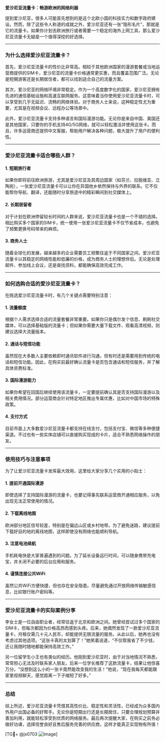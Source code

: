 **爱沙尼亚流量卡：畅游欧洲的网络利器**

提到爱沙尼亚，很多人可能首先想到的是这个北欧小国的科技实力和数字政府建设。然而，除了这些令人称道的成就之外，爱沙尼亚还有一张“隐形名片”，那就是它的流量卡。如果你计划去欧洲旅行或者需要一个稳定的海外上网工具，那么爱沙尼亚流量卡无疑是一个值得深挖的好选择。

---

### **为什么选择爱沙尼亚流量卡？**

首先，爱沙尼亚流量卡的性价比非常高。相较于其他欧洲国家的漫游套餐或当地运营商提供的SIM卡，爱沙尼亚的流量卡价格通常更实惠，而且覆盖范围广泛。无论是短期游客还是长期居住者，都可以找到适合自己的流量方案。

其次，爱沙尼亚的网络环境非常稳定。作为一个高度数字化的国家，爱沙尼亚拥有先进的通信基础设施和高速互联网服务。这意味着当你使用爱沙尼亚流量卡时，可以享受到几乎无延迟、流畅的网络体验。对于商务人士来说，这种稳定性尤为重要，尤其是在视频会议、远程办公等场景中。

此外，爱沙尼亚流量卡支持多种语言和国际漫游功能。无论你是来自中国、美国还是其他国家，只要你的手机支持4G/5G网络，就可以轻松激活并使用这张卡。而且，许多运营商还提供中文客服，帮助用户解决各种问题，极大提升了用户的便利性。

---

### **爱沙尼亚流量卡适合哪些人群？**

#### **1. 短期旅行者**
如果你即将前往欧洲旅游，尤其是爱沙尼亚及其周边国家（如芬兰、拉脱维亚、立陶宛），一张爱沙尼亚流量卡可以让你在异国他乡依然保持与外界的联系。它不仅能帮你导航、翻译，还能随时分享旅途中的精彩瞬间到社交媒体上。

#### **2. 长期居留者**
对于计划在欧洲停留较长时间的人群来说，爱沙尼亚流量卡也是一个不错的选择。相比购买多个国家的SIM卡，统一使用一张爱沙尼亚流量卡不仅节省成本，也避免了频繁更换号码带来的麻烦。

#### **3. 商务人士**
随着全球化的发展，越来越多的企业需要员工频繁往返于不同国家之间。爱沙尼亚流量卡以其稳定的网络性能和低廉的价格，成为商务人士的理想伴侣。无论是处理邮件、参加线上会议，还是查找资料，都能确保高效完成工作。

---

### **如何选购合适的爱沙尼亚流量卡？**

在挑选爱沙尼亚流量卡时，有几个关键点需要特别注意：

#### **1. 流量额度**
根据个人需求选择合适的流量套餐非常重要。如果你只是偶尔发个信息、刷刷社交媒体，可以选择基础版的流量卡；但如果你需要大量下载文件、观看高清视频，则建议选择大流量版本。

#### **2. 通话与短信功能**
虽然现在大多数人主要依赖即时通讯软件进行沟通，但有时还是需要用到传统的电话和短信功能。因此，在购买前最好确认流量卡是否包含通话和短信服务，并了解具体资费标准。

#### **3. 国际漫游能力**
如果你希望在回国后继续使用该流量卡，一定要提前确认其是否支持国际漫游以及相关费用情况。部分运营商会针对特定地区推出专属优惠，比如对中国市场的特殊政策。

#### **4. 支付方式**
目前市面上大多数爱沙尼亚流量卡都支持在线支付，包括支付宝、微信等多种便捷渠道。不过也有一些实体店铺可以直接购买现成的卡片，适合不熟悉网络操作的朋友。

---

### **使用技巧与注意事项**

为了让爱沙尼亚流量卡发挥最大效用，这里给大家分享几个实用的小贴士：

#### **1. 提前开通国际漫游**
即使选择了支持国际漫游的流量卡，也要记得事先联系运营商开通相应服务，以免出现无法正常使用的情况。

#### **2. 下载离线地图**
欧洲部分地区信号较差，特别是在偏远山区或乡村地带。为了避免迷路，建议提前下载好目的地的离线地图，这样即使没有网络也能顺利导航。

#### **3. 注意电池续航**
手机耗电快是大家普遍遇到的问题。为了延长设备运行时间，可以随身携带充电宝，并关闭不必要的后台应用和服务。

#### **4. 谨慎连接公共WiFi**
虽然公共WiFi方便快捷，但也存在安全隐患。尽量避免通过开放网络传输敏感信息，比如银行账户密码等。

---

### **爱沙尼亚流量卡的实际案例分享**

李女士是一位自由职业者，经常往返于北京和欧洲之间。她曾经尝试过多个国家的SIM卡，但每次都因为价格高昂而感到头疼。后来，她偶然发现了一款爱沙尼亚流量卡，月租仅需几十元人民币，却能提供无限流量的服务。从此以后，她再也没有考虑过其他选项。“这张卡真的太划算了！”她笑着说道，“不仅帮我省了不少钱，还让我随时随地都能保持高效工作。”

另一位留学生小王也有类似的经历。他刚到爱沙尼亚时，由于对当地情况不熟悉，常常担心无法及时联系家人朋友。后来一位学长推荐了这款流量卡，结果让他惊喜万分。“没想到这么小的一张卡竟然能改变我的生活！”他说，“现在我每天都能跟家里视频聊天，感觉距离一下子缩短了好多。”

---

### **总结**

综上所述，爱沙尼亚流量卡凭借其高性价比、稳定性和灵活性，已经成为众多国内外用户出国必备的好帮手。无论你是短期出行还是长期居住，只要合理规划预算并善加利用，就能轻松享受到优质的网络服务。最后再次提醒大家，在购买之前务必做好功课，选择信誉良好且售后服务完善的供应商，这样才能真正实现物有所值！

[TG💪+ @jx0703 ![Image](https://github.com/user-attachments/assets/dbca1d08-cadb-493c-b0ec-ad6f7a83f270)]